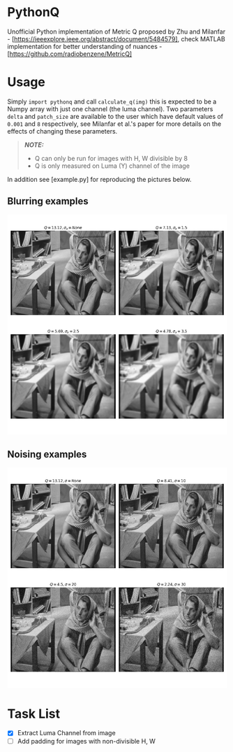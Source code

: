 # PythonQ

Unofficial Python implementation of Metric Q proposed by Zhu and Milanfar - [https://ieeexplore.ieee.org/abstract/document/5484579], check MATLAB implementation for better understanding of nuances - [https://github.com/radiobenzene/MetricQ]

# Usage

Simply ```import pythonq``` and call ```calculate_q(img)``` this is expected to be a Numpy array with just one channel (the luma channel). Two parameters ```delta``` and ```patch_size``` are available to the user which have default values of ```0.001``` and ```8``` respectively, see Milanfar et al.'s paper for more details on the effects of changing these parameters.

> **_NOTE:_** 
> - Q can only be run for images with H, W divisible by 8
> - Q is only measured on Luma (Y) channel of the image

In addition see [example.py] for reproducing the pictures below.

## Blurring examples
![blurring examples](q_metric_blur.png)

## Noising examples
![noising examples](q_metric_noise.png)


# Task List
- [X] Extract Luma Channel from image
- [ ] Add padding for images with non-divisible H, W
